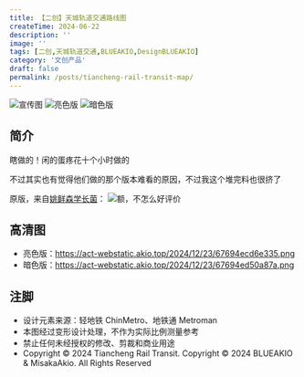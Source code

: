```yaml
---
title: 【二创】天城轨道交通路线图
createTime: 2024-06-22
description: ''
image: ''
tags: [二创,天城轨道交通,BLUEAKIO,DesignBLUEAKIO]
category: '文创产品'
draft: false 
permalink: /posts/tiancheng-rail-transit-map/
---
```

![](https://act-webstatic.akio.top/2024/12/23/67694ee4aab70.png '宣传图')
![](https://act-webstatic.akio.top/2024/12/23/67694ecd6e335.png '亮色版')
![](https://act-webstatic.akio.top/2024/12/23/67694ed50a87a.png '暗色版')

## 简介
瞎做的！闲的蛋疼花十个小时做的

不过其实也有觉得他们做的那个版本难看的原因，不过我这个堆完料也很挤了

原版，来自[姚鲜森学长菌](https://space.bilibili.com/1170347936)：
![额，不怎么好评价](https://server.akio.top/api/v2/objects/icon/sz1st0a7u0k3b4e1ul.jpg)

## 高清图
- 亮色版：https://act-webstatic.akio.top/2024/12/23/67694ecd6e335.png
- 暗色版：https://act-webstatic.akio.top/2024/12/23/67694ed50a87a.png

## 注脚
- 设计元素来源：轻地铁 ChinMetro、地铁通 Metroman
- 本图经过变形设计处理，不作为实际比例测量参考
- 禁止任何未经授权的修改、剪裁和商业用途
- Copyright © 2024 Tiancheng Rail Transit. Copyright © 2024 BLUEAKIO & MisakaAkio. All Rights Reserved